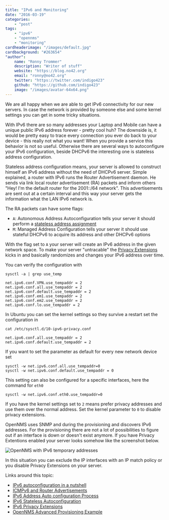 ```yaml
---
title: "IPv6 and Monitoring"
date: "2016-03-19"
categories:
    - "post"
tags:
    - "ipv6"
    - "opennms"
    - "monitoring"
cardheaderimage: "/images/default.jpg"
cardbackground: "#263654"
"author":
    name: "Ronny Trommer"
    description: "Writer of stuff"
    website: "https://blog.no42.org"
    email: "ronny@no42.org"
    twitter: "https://twitter.com/indigo423"
    github: "https://github.com/indigo423"
    image: "/images/avatar-64x64.png"
---
```


We are all happy when we are able to get IPv6 connectivity for our new servers.
In case the network is provided by someone else and some kernel settings you can get in some tricky situations.

With IPv6 there are so many addresses your Laptop and Mobile can have a unique public IPv6 address forever - pretty cool huh?
The downside is, it would be pretty easy to trace every connection you ever do back to your device - this really not what you want!
When you provide a service this behavior is not so useful.
Otherwise there are several ways to autoconfigure your IPv6 configuration, beside DHCPv6 the interesting one is stateless address configuration.

Stateless address configuration means, your server is allowed to construct himself an IPv6 address without the need of DHCPv6 server.
Simple explained, a router with IPv6 runs the Router Advertisement daemon.
He sends via link local router advertisement (RA) packets and inform others "Hey! I'm the default router for the 2001::/64 network".
This advertisements are sent out at a certain interval and this way your server gets the information what the LAN IPv6 network is.

The RA packets can have some flags:

* `A`: Autonomous Address Autoconfiguration tells your server it should perform a [stateless address assignment](http://tools.ietf.org/html/rfc4862)
* `M`: Managed Address Configuration tells your server it should use stateful DHCPv6 to acquire its address and other DHCPv6 options

With the flag set to `A` your server will create an IPv6 address in the given network space.
To make your server "untracable" the [Privacy Extensions](https://tools.ietf.org/html/rfc4941) kicks in and basically randomizes and changes your IPv6 address over time.

You can verify the configuration with

```
sysctl -a | grep use_temp

net.ipv6.conf.VPN.use_tempaddr = 2
net.ipv6.conf.all.use_tempaddr = 2
net.ipv6.conf.default.use_tempaddr = 2
net.ipv6.conf.em1.use_tempaddr = 2
net.ipv6.conf.em2.use_tempaddr = 2
net.ipv6.conf.lo.use_tempaddr = 2
```

In Ubuntu you can set the kernel settings so they survive a restart set the configuration in

```
cat /etc/sysctl.d/10-ipv6-privacy.conf

net.ipv6.conf.all.use_tempaddr = 2
net.ipv6.conf.default.use_tempaddr = 2
```

If you want to set the parameter as default for every new network device set

```
sysctl -w net.ipv6.conf.all.use_tempaddr=0
sysctl -w net.ipv6.conf.default.use_tempaddr = 0
```

This setting can also be configured for a specific interfaces, here the command for `eth0`

```
sysctl -w net.ipv6.conf.eth0.use_tempaddr=0
```

If you have the kernel settings set to `2` means prefer privacy addresses and use them over the normal address.
Set the kernel parameter to `0` to disable privacy extensions.

OpenNMS uses SNMP and during the provisioning and discovers IPv6 addresses.
For the provisioning there are not a lot of possibilities to figure out if an interface is down or doesn't exist anymore.
If you have Privacy Extentions enabled your server looks somehow like the screenshot below.

![OpenNMS with IPv6 temporary addresses](/images/ipv6-temporary-address-with-privacy-extensions.png)

In this situation you can exclude the IP interfaces with an IP match policy or you disable Privacy Extensions on your server.

Links around this topic:

* [IPv6 autoconfiguration in a nutshell](http://www.finnie.org/2012/06/10/ipv6-autoconfiguration-in-a-nutshell/)
* [ICMPv6 and Router Advertisements](https://community.infoblox.com/t5/IPv6-Center-of-Excellence/Why-You-Must-Use-ICMPv6-Router-Advertisements-RAs/ba-p/3416)
* [IPv6 Address Auto configuration Process](http://computernetworkingnotes.com/ipv6-features-concepts-and-configurations/install-ipv6.html)
* [IPv6 Stateless Autoconfiguration](https://sites.google.com/site/amitsciscozone/home/important-tips/ipv6/ipv6-stateless-autoconfiguration)
* [IPv6 Privacy Extensions](https://wiki.ubuntuusers.de/IPv6/Privacy_Extensions/)
* [OpenNMS Advanced Provisioning Example](http://docs.opennms.org/opennms/branches/develop/guide-admin/guide-admin.html#_advanced_provisioning_example)
